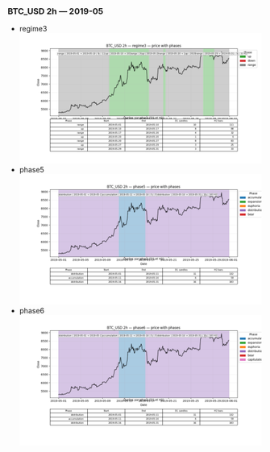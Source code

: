 ### BTC_USD 2h — 2019-05

- regime3
![BTC_USD_2h_regime3_2019-05_phase_price.png](outputs/fourier/phase_monthly/BTC_USD/2h/2019/2019-05/BTC_USD_2h_regime3_2019-05_phase_price.png)
- phase5
![BTC_USD_2h_phase5_2019-05_phase_price.png](outputs/fourier/phase_monthly/BTC_USD/2h/2019/2019-05/BTC_USD_2h_phase5_2019-05_phase_price.png)
- phase6
![BTC_USD_2h_phase6_2019-05_phase_price.png](outputs/fourier/phase_monthly/BTC_USD/2h/2019/2019-05/BTC_USD_2h_phase6_2019-05_phase_price.png)